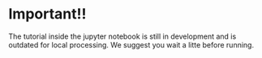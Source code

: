 # Important!!

The tutorial inside the jupyter notebook is still in development and is outdated for local processing. We suggest you wait a litte before running.


